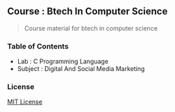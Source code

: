 ## Course : Btech In Computer Science

> Course material for btech in computer science

### Table of Contents

- Lab : C Programming Language
- Subject : Digital And Social Media Marketing

### License

[MIT License](license)